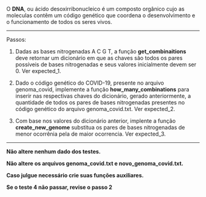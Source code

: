 O **DNA**, ou ácido desoxirribonucleico é um composto orgânico cujo as 
moleculas contêm um código genético que coordena o desenvolvimento
e o funcionamento de todos os seres vivos. 

*****
Passos:

1) Dadas as bases nitrogenadas A C G T, a função **get_combinaitions** deve retornar um 
dicionário em que as chaves são todos os pares possíveis de bases nitrogenadas e seus valores
inicialmente devem ser 0. Ver expected_1.

2) Dado o código genético do COVID-19, presente no arquivo genoma_covid, implemente 
a função **how_many_combinations** para inserir nas respectivas chaves 
do dicionário, gerado anteriormente, a quantidade de todos os pares de bases nitrogenadas 
presentes no código genético do arquivo genoma_covid.txt. Ver expected_2.

3) Com base nos valores do dicionário anterior, implente a função **create_new_genome** 
substitua os pares de bases nitrogenadas de menor ocorrênia pela de maior ocorrencia. 
Ver expected_3.

****

****Não altere nenhum dado dos testes.****

****Não altere os arquivos genoma_covid.txt e novo_genoma_covid.txt.****

****Caso julgue necessário crie suas funções auxiliares.**** 

****Se o teste 4 não passar, revise o passo 2****


 
 

